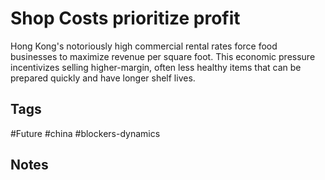 # Shop Costs prioritize profit

Hong Kong's notoriously high commercial rental rates force food businesses to maximize revenue per square foot. This economic pressure incentivizes selling higher-margin, often less healthy items that can be prepared quickly and have longer shelf lives.

## Tags
#Future #china #blockers-dynamics

## Notes
<!-- Add your notes here -->

